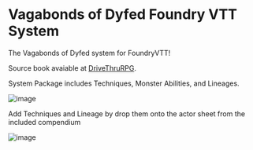 # Vagabonds of Dyfed Foundry VTT System

The Vagabonds of Dyfed system for FoundryVTT!

Source book avaiable at [DriveThruRPG](https://www.drivethrurpg.com/product/240583/Vagabonds-of-Dyfed).

System Package includes Techniques, Monster Abilities, and Lineages.

![image](https://user-images.githubusercontent.com/192591/122568857-0c020080-cfff-11eb-97bb-ae3e53b8613b.png)

Add Techniques and Lineage by drop them onto the actor sheet from the included compendium

![image](https://user-images.githubusercontent.com/192591/118870473-71958c80-b89b-11eb-958b-ecd178f7f498.png)

